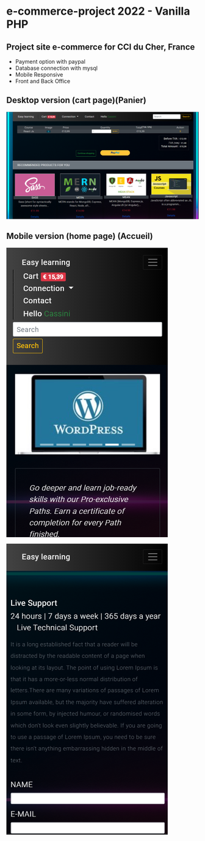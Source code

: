 # e-commerce-project 2022 - Vanilla PHP
## Project site e-commerce for CCI du Cher, France
<ul>
<li>Payment option with paypal </li>
<li>Database connection with mysql</li>
<li>Mobile Responsive</li>
<li>Front and Back Office</li>
</ul>

## Desktop version (cart page)(Panier)
![alt text](https://github.com/tenzind12/e-commerce-project/blob/master/img/Screenshot.png?raw=true)

## Mobile version (home page) (Accueil)
![alt text](https://github.com/tenzind12/e-commerce-project/blob/master/img/mobile.png?raw=true)
&nbsp;&nbsp;&nbsp;&nbsp;

![alt text](https://github.com/tenzind12/e-commerce-project/blob/master/img/mobile1.png?raw=true)
